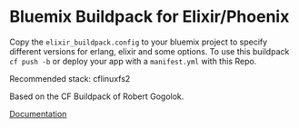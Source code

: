 # Bluemix Buildpack for Elixir/Phoenix

Copy the `elixir_buildpack.config` to your bluemix project to specify different versions for erlang, elixir and some options. To use this buildpack `cf push -b` or deploy your app with a `manifest.yml` with this Repo.

Recommended stack: cflinuxfs2


Based on the CF Buildpack of Robert Gogolok.

[Documentation](http://gogolok.github.io/cloudfoundry-buildpack-elixir-website/)
